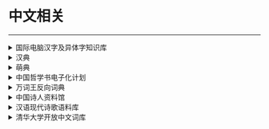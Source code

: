 # 中文相关

---

<div class="grid">
    <div><details><summary>国际电脑汉字及异体字知识库</summary><p>这是一个由台湾中央研究院负责的项目，可以查到汉字的释义、异体字（包括不同异体字代表的涵义）以及各种字体的写法。<br/><a href="https://chardb.iis.sinica.edu.tw/" target="_blank" role="button" class="outline">访问网站</a></p></details></div>
    <div><details><summary>汉典</summary><p>汉典是一个有着巨大容量的字、词、词组、成语及其他中文语言文字形式的免费在线辞典。 <br/><a href="https://www.zdic.net/" target="_blank" role="button" class="outline">访问网站</a></p></details></div>
    <div><details><summary>萌典</summary><p>超过 19 万条目，可离线使用的开源繁体字辞典，支持台语、闽南语、客家语。<br/><a href="https://www.moedict.tw/" target="_blank" role="button" class="outline">访问网站</a></p></details></div>
</div>
<div class="grid">
    <div><details><summary>中国哲学书电子化计划</summary><p>一个线上开放电子图书馆，为中外学者提供中国历代传世文献，力图超越印刷媒体限制，通过电子科技探索新方式与古代文献进行沟通。收藏的文本已超过三万部著作，并有五十亿字之多，故为历代中文文献资料库最大者。<br/><a href="https://ctext.org/zh" target="_blank" role="button" class="outline">访问网站</a></p></details></div>
    <div><details><summary>万词王反向词典</summary><p>一个由清华大学自然语言处理与社会人文计算实验室出品的近反义词查询系统（支持中中，中英，英英，英中）<br/><a href="https://wantwords.net/" target="_blank" role="button" class="outline">访问网站</a></p></details></div>
    <div><details><summary>中国诗人资料馆</summary><p>一个收集诗歌相关资料的网站，内容比较全<br/><a href="http://shiren.org/" target="_blank" role="button" class="outline">访问网站</a></p></details></div> 
</div>
<div class="grid">
    <div><details><summary>汉语现代诗歌语料库</summary><p>汉语现代诗歌语料库整理，3423诗人，79.5K诗歌，14.98M字。持续扩充...<br/><a href="https://www.chinese-poetry.org/" target="_blank" role="button" class="outline">访问网站</a></p></details></div>
    <div><details><summary>清华大学开放中文词库</summary><p>THUOCL（THU Open Chinese Lexicon）是由清华大学自然语言处理与社会人文计算实验室整理推出的一套高质量的中文词库，词表来自主流网站的社会标签、搜索热词、输入法词库等。THUOCL具有以下特点：<br/>
包含词频统计信息DF值（Document Frequency），方便用户个性化选择使用。<br/>
词库经过多轮人工筛选，保证词库收录的准确性。<br/>
开放更新，将不断更新现有词表，并推出更多类别词表。<br/><a href="http://thuocl.thunlp.org/" target="_blank" role="button" class="outline">访问网站</a></p></details></div>
    <div> </div>
</div>
